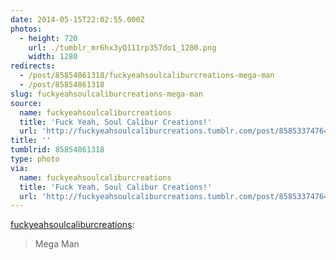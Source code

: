 ```yaml
---
date: 2014-05-15T22:02:55.000Z
photos:
  - height: 720
    url: ./tumblr_mr6hx3yQ111rp357do1_1280.png
    width: 1280
redirects:
  - /post/85854861318/fuckyeahsoulcaliburcreations-mega-man
  - /post/85854861318
slug: fuckyeahsoulcaliburcreations-mega-man
source:
  name: fuckyeahsoulcaliburcreations
  title: 'Fuck Yeah, Soul Calibur Creations!'
  url: 'http://fuckyeahsoulcaliburcreations.tumblr.com/post/85853374764/mega-man'
title: ''
tumblrid: 85854861318
type: photo
via:
  name: fuckyeahsoulcaliburcreations
  title: 'Fuck Yeah, Soul Calibur Creations!'
  url: 'http://fuckyeahsoulcaliburcreations.tumblr.com/post/85853374764/mega-man'
---
```

<p><a href="http://fuckyeahsoulcaliburcreations.tumblr.com/post/85853374764/mega-man" class="tumblr_blog">fuckyeahsoulcaliburcreations</a>:</p>

<blockquote><p>Mega Man</p></blockquote>
